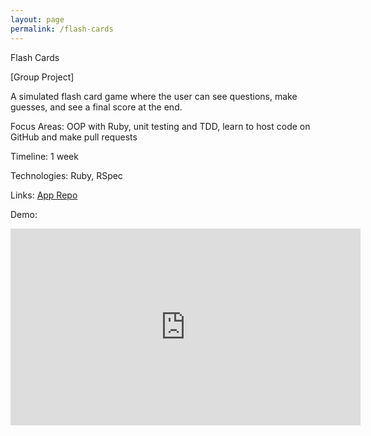 ```yaml
---
layout: page
permalink: /flash-cards
---
```


Flash Cards

[Group Project]

A simulated flash card game where the user can see questions, make guesses, and see a final score at the end.

Focus Areas: OOP with Ruby, unit testing and TDD, learn to host code on GitHub and make pull requests

Timeline: 1 week

Technologies: Ruby, RSpec

Links: <a href="https://github.com/arnaldoaparicio/flash_cards">App Repo</a>
<br>

Demo:
<iframe width="560" height="315" src="https://www.youtube.com/embed/r5tJrrudC8M" title="YouTube video player" frameborder="0" allow="accelerometer; autoplay; clipboard-write; encrypted-media; gyroscope; picture-in-picture; web-share" allowfullscreen></iframe>
